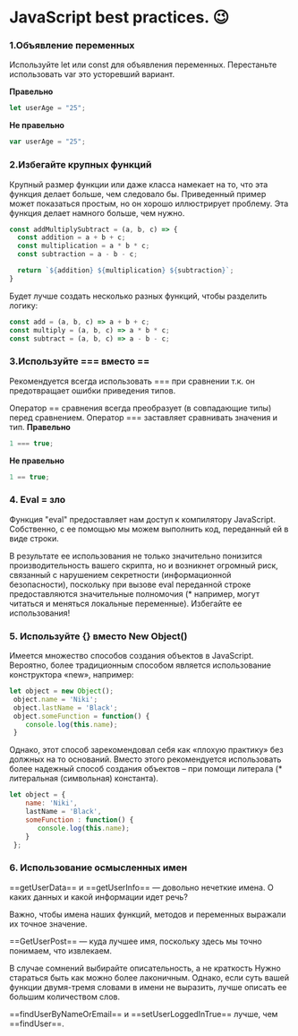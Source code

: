 # JavaScript best practices. :wink:

### 1.Объявление переменных
Используйте let или const для объявления переменных. Перестаньте использовать var это усторевший вариант.

**Правельно**

``` js
let userAge = "25";
```

**Не правельно**
``` js
var userAge = "25";
```

### 2.Избегайте крупных функций

Крупный размер функции или даже класса намекает на то, что эта функция делает больше, чем следовало бы. Приведенный пример может показаться простым, но он хорошо иллюстрирует проблему. Эта функция делает намного больше, чем нужно.
``` js
const addMultiplySubtract = (a, b, c) => {
  const addition = a + b + c;
  const multiplication = a * b * c;
  const subtraction = a - b - c;

  return `${addition} ${multiplication} ${subtraction}`;
}
```
Будет лучше создать несколько разных функций, чтобы разделить логику:
``` js
const add = (a, b, c) => a + b + c;
const multiply = (a, b, c) => a * b * c;
const subtract = (a, b, c) => a - b - c;
```
### 3.Используйте === вместо ==

Рекомендуется всегда использовать === при сравнении т.к. он предотвращает ошибки приведения типов.

Оператор == сравнения всегда преобразует (в совпадающие типы) перед сравнением. Оператор === заставляет сравнивать значения и тип.
**Правельно**

``` js
1 === true;
```

**Не правельно**
``` js
1 == true;
```

### 4. Eval = зло
Функция "eval" предоставляет нам доступ к компилятору JavaScript. Собственно, с ее помощью мы можем выполнить код, переданный ей в виде строки.

В результате ее использования не только значительно понизится производительность вашего скрипта, но и возникнет огромный риск, связанный с нарушением секретности (информационной безопасности), поскольку при вызове eval переданной строке предоставляются значительные полномочия (* например, могут читаться и меняться  локальные переменные). Избегайте ее использования!

### 5. Используйте {} вместо New Object()

Имеется множество способов создания объектов в JavaScript. Вероятно, более традиционным способом является использование конструктора «new», например:
``` js
let object = new Object();
 object.name = 'Niki';
 object.lastName = 'Black';
 object.someFunction = function() {
    console.log(this.name);
 }
```
Однако, этот способ зарекомендовал себя как «плохую практику» без должных на то оснований. Вместо этого рекомендуется использовать более надежный способ создания объектов – при помощи литерала (* литеральная (символьная) константа).
``` js
let object = {
    name: 'Niki',
    lastName = 'Black',
    someFunction : function() {
       console.log(this.name);
    }
 };
```

### 6. Использование осмысленных имен
==getUserData== и ==getUserInfo== — довольно нечеткие имена. О каких данных и какой информации идет речь?

Важно, чтобы имена наших функций, методов и переменных выражали их точное значение.

==GetUserPost== — куда лучшее имя, поскольку здесь мы точно понимаем, что извлекаем.

В случае сомнений выбирайте описательность, а не краткость
Нужно стараться быть как можно более лаконичным. Однако, если суть вашей функции двумя-тремя словами в имени не выразить, лучше описать ее большим количеством слов.

==findUserByNameOrEmail== и ==setUserLoggedInTrue== лучше, чем
==findUser==.